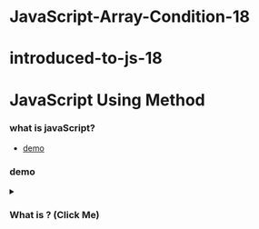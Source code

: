 # JavaScript-Array-Condition-18

# introduced-to-js-18

# JavaScript Using Method

### what is javaScript?

- [demo](#demo)

### demo

<details>
<summary>
  <h3>What is ? (Click Me)</h3>
</summary>
<br >
 reduce

```js

```
